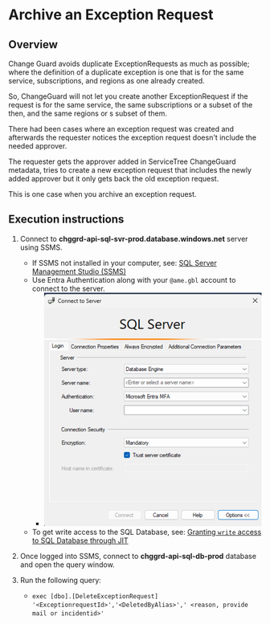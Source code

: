 ﻿# Archive an Exception Request

## Overview

Change Guard avoids duplicate ExceptionRequests as much as possible; where the definition of a duplicate exception is one that is for the same service, subscriptions, and regions as one already created.

So, ChangeGuard will not let you create another ExceptionRequest if the request is for the same service, the same subscriptions or a subset of the then, and the same regions or s subset of them.

There had been cases where an exception request was created and afterwards the requester notices the exception request doesn't include the needed approver.

The requester gets the approver added in ServiceTree ChangeGuard metadata, tries to create a new exception request that includes the newly added approver but it only gets back the old exception request.

This is one case when you archive an exception request. 

## Execution instructions

1. Connect to **chggrd-api-sql-svr-prod.database.windows.net** server using SSMS.
    - If SSMS not installed in your computer, see: [SQL Server Management Studio (SSMS)](https://learn.microsoft.com/en-us/sql/ssms/download-sql-server-management-studio-ssms)
    - Use Entra Authentication along with your `@ame.gbl` account to connect to the server.
        - ![ssms](media/SSMS_prod_server.png)
    - To get write access to the SQL Database, see: [Granting `write` access to SQL Database through JIT](JITAccessToSQLDatabase.md)

2. Once logged into SSMS, connect to **chggrd-api-sql-db-prod** database and open the query window.
3. Run the following query:
   - ``` exec [dbo].[DeleteExceptionRequest] '<ExceptionrequestId>','<DeletedByAlias>',' <reason, provide mail or incidentid>' ``` 